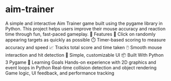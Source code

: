 # aim-trainer
A simple and interactive Aim Trainer game built using the pygame library in Python. This project helps users improve their mouse accuracy and reaction time through fun, fast-paced gameplay.
🚀 Features
🎯 Click on randomly appearing targets as quickly as possible
⏱️ Timer-based scoring to measure accuracy and speed
📈 Tracks total score and time taken
🖱️ Smooth mouse interaction and hit detection
🎨 Simple, customizable UI
📦 Built With
Python 3
Pygame
🧠 Learning Goals
Hands-on experience with 2D graphics and event loops in Python
Real-time collision detection and object rendering
Game logic, UI feedback, and performance tracking
